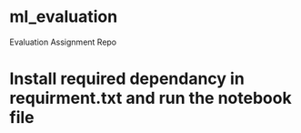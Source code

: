 # ml_evaluation
Evaluation Assignment Repo
# Install required dependancy in requirment.txt and run the notebook file
